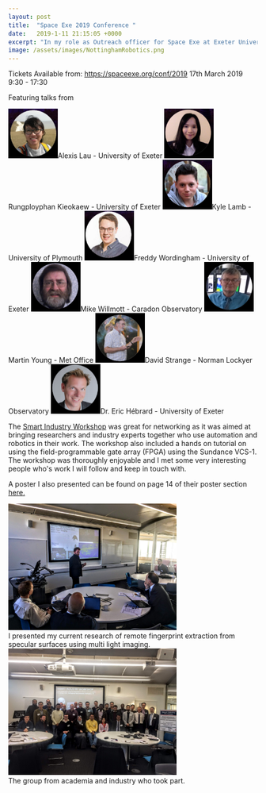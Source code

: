 ```yaml
---
layout: post
title:  "Space Exe 2019 Conference "
date:   2019-1-11 21:15:05 +0000
excerpt: "In my role as Outreach officer for Space Exe at Exeter University, myself and the rest of the committee are organising another ambitious conference with speakers from Met Office, various universities and various observatories."
image: /assets/images/NottinghamRobotics.png
---
```

Tickets Available from: https://spaceexe.org/conf/2019
17th March 2019 9:30 - 17:30

Featuring talks from 


<img src="/assets/images/Speaker1.png" alt="drawing" width="100"/>Alexis Lau - University of Exeter
<img src="/assets/images/Speaker2.png" alt="drawing" width="100"/>Rungployphan Kieokaew - University of Exeter
<img src="/assets/images/Speaker3.png" alt="drawing" width="100"/>Kyle Lamb - University of Plymouth
<img src="/assets/images/Speaker4.png" alt="drawing" width="100"/>Freddy Wordingham - University of Exeter
<img src="/assets/images/Speaker5.png" alt="drawing" width="100"/>Mike Willmott - Caradon Observatory
<img src="/assets/images/Speaker6.png" alt="drawing" width="100"/>Martin Young - Met Office
<img src="/assets/images/Speaker7.png" alt="drawing" width="100"/>David Strange - Norman Lockyer Observatory
<img src="/assets/images/Speaker8.png" alt="drawing" width="100"/>Dr. Eric Hébrard - University of Exeter


The [Smart Industry Workshop][SmartWorkshop-link] was great for networking as it was aimed at bringing researchers and industry experts together who use automation and robotics in their work. The workshop also included a hands on tutorial on using the field-programmable gate array (FPGA) using the Sundance VCS-1. The workshop was thoroughly enjoyable and I met some very interesting people who's work I will follow and keep in touch with.

A poster I also presented can be found on page 14 of their poster section [here.][poster-link] 


<div class="center">
<img src="/assets/images/MePresentNottingham.JPG" alt="drawing" width="340"/>
</div>
<div class="center">
I presented my current research of remote fingerprint extraction from specular surfaces using multi light imaging.
</div>





<div class="center">
<img src="/assets/images/NottinghamGroupPic.JPG" alt="drawing" width="340"/>
</div>
<div class="center">
The group from academia and industry who took part.
</div>


[SmartWorkshop-link]: http://smartindustry4.uk/
[poster-link]: http://smartindustry4.uk/wp-content/uploads/2019/01/Smart-Industry-Workshop-Posters.pdf


